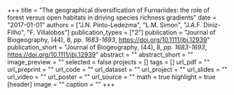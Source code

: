 +++
title = "The geographical diversification of Furnariides: the role of forest versus open habitats in driving species richness gradients"
date = "2017-01-01"
authors = ["J.N. Pinto-Ledezma", "L.M. Simon", "J.A.F. Diniz-Filho", "F. Villalobos"]
publication_types = ["2"]
publication = "Journal of Biogeography, (44), 8, _pp. 1683-1693_, https://doi.org/10.1111/jbi.12939"
publication_short = "Journal of Biogeography, (44), 8, _pp. 1683-1693_, https://doi.org/10.1111/jbi.12939"
abstract = ""
abstract_short = ""
image_preview = ""
selected = false
projects = []
tags = []
url_pdf = ""
url_preprint = ""
url_code = ""
url_dataset = ""
url_project = ""
url_slides = ""
url_video = ""
url_poster = ""
url_source = ""
math = true
highlight = true
[header]
image = ""
caption = ""
+++
